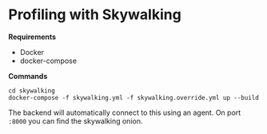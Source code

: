 # Profiling with Skywalking
**Requirements**
- Docker
- docker-compose

**Commands**
```shell
cd skywalking
docker-compose -f skywalking.yml -f skywalking.override.yml up --build
```

The backend will automatically connect to this using an agent. On port `:8000` you can find the skywalking onion.


